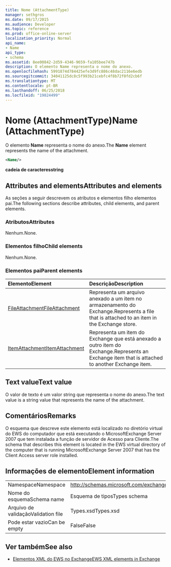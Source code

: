 ```yaml
---
title: Nome (AttachmentType)
manager: sethgros
ms.date: 09/17/2015
ms.audience: Developer
ms.topic: reference
ms.prod: office-online-server
localization_priority: Normal
api_name:
- Name
api_type:
- schema
ms.assetid: 8ee00842-2d59-4346-9659-fa105bee747b
description: O elemento Name representa o nome do anexo.
ms.openlocfilehash: 5991874d784425efe3d9fc886c48dac2116e6edb
ms.sourcegitcommit: 34041125dc8c5f993b21cebfc4f8b72f0fd2cb6f
ms.translationtype: MT
ms.contentlocale: pt-BR
ms.lasthandoff: 06/25/2018
ms.locfileid: "19824499"
---
```

# <a name="name-attachmenttype"></a><span data-ttu-id="37b44-103">Nome (AttachmentType)</span><span class="sxs-lookup"><span data-stu-id="37b44-103">Name (AttachmentType)</span></span>

<span data-ttu-id="37b44-104">O elemento **Name** representa o nome do anexo.</span><span class="sxs-lookup"><span data-stu-id="37b44-104">The **Name** element represents the name of the attachment.</span></span> 
  
```xml
<Name/>
```

<span data-ttu-id="37b44-105">**cadeia de caracteres**</span><span class="sxs-lookup"><span data-stu-id="37b44-105">**string**</span></span>

## <a name="attributes-and-elements"></a><span data-ttu-id="37b44-106">Attributes and elements</span><span class="sxs-lookup"><span data-stu-id="37b44-106">Attributes and elements</span></span>

<span data-ttu-id="37b44-107">As seções a seguir descrevem os atributos e elementos filho elementos pai.</span><span class="sxs-lookup"><span data-stu-id="37b44-107">The following sections describe attributes, child elements, and parent elements.</span></span>
  
### <a name="attributes"></a><span data-ttu-id="37b44-108">Atributos</span><span class="sxs-lookup"><span data-stu-id="37b44-108">Attributes</span></span>

<span data-ttu-id="37b44-109">Nenhum.</span><span class="sxs-lookup"><span data-stu-id="37b44-109">None.</span></span>
  
### <a name="child-elements"></a><span data-ttu-id="37b44-110">Elementos filho</span><span class="sxs-lookup"><span data-stu-id="37b44-110">Child elements</span></span>

<span data-ttu-id="37b44-111">Nenhum.</span><span class="sxs-lookup"><span data-stu-id="37b44-111">None.</span></span>
  
### <a name="parent-elements"></a><span data-ttu-id="37b44-112">Elementos pai</span><span class="sxs-lookup"><span data-stu-id="37b44-112">Parent elements</span></span>

|<span data-ttu-id="37b44-113">**Elemento**</span><span class="sxs-lookup"><span data-stu-id="37b44-113">**Element**</span></span>|<span data-ttu-id="37b44-114">**Descrição**</span><span class="sxs-lookup"><span data-stu-id="37b44-114">**Description**</span></span>|
|:-----|:-----|
|[<span data-ttu-id="37b44-115">FileAttachment</span><span class="sxs-lookup"><span data-stu-id="37b44-115">FileAttachment</span></span>](fileattachment.md) <br/> |<span data-ttu-id="37b44-116">Representa um arquivo anexado a um item no armazenamento do Exchange.</span><span class="sxs-lookup"><span data-stu-id="37b44-116">Represents a file that is attached to an item in the Exchange store.</span></span>  <br/> |
|[<span data-ttu-id="37b44-117">ItemAttachment</span><span class="sxs-lookup"><span data-stu-id="37b44-117">ItemAttachment</span></span>](itemattachment.md) <br/> |<span data-ttu-id="37b44-118">Representa um item do Exchange que está anexado a outro item do Exchange.</span><span class="sxs-lookup"><span data-stu-id="37b44-118">Represents an Exchange item that is attached to another Exchange item.</span></span>  <br/> |
   
## <a name="text-value"></a><span data-ttu-id="37b44-119">Text value</span><span class="sxs-lookup"><span data-stu-id="37b44-119">Text value</span></span>

<span data-ttu-id="37b44-120">O valor de texto é um valor string que representa o nome do anexo.</span><span class="sxs-lookup"><span data-stu-id="37b44-120">The text value is a string value that represents the name of the attachment.</span></span>
  
## <a name="remarks"></a><span data-ttu-id="37b44-121">Comentários</span><span class="sxs-lookup"><span data-stu-id="37b44-121">Remarks</span></span>

<span data-ttu-id="37b44-122">O esquema que descreve este elemento está localizado no diretório virtual do EWS do computador que está executando o MicrosoftExchange Server 2007 que tem instalada a função de servidor de Acesso para Cliente.</span><span class="sxs-lookup"><span data-stu-id="37b44-122">The schema that describes this element is located in the EWS virtual directory of the computer that is running MicrosoftExchange Server 2007 that has the Client Access server role installed.</span></span>
  
## <a name="element-information"></a><span data-ttu-id="37b44-123">Informações de elemento</span><span class="sxs-lookup"><span data-stu-id="37b44-123">Element information</span></span>

|||
|:-----|:-----|
|<span data-ttu-id="37b44-124">Namespace</span><span class="sxs-lookup"><span data-stu-id="37b44-124">Namespace</span></span>  <br/> |http://schemas.microsoft.com/exchange/services/2006/types  <br/> |
|<span data-ttu-id="37b44-125">Nome do esquema</span><span class="sxs-lookup"><span data-stu-id="37b44-125">Schema name</span></span>  <br/> |<span data-ttu-id="37b44-126">Esquema de tipos</span><span class="sxs-lookup"><span data-stu-id="37b44-126">Types schema</span></span>  <br/> |
|<span data-ttu-id="37b44-127">Arquivo de validação</span><span class="sxs-lookup"><span data-stu-id="37b44-127">Validation file</span></span>  <br/> |<span data-ttu-id="37b44-128">Types.xsd</span><span class="sxs-lookup"><span data-stu-id="37b44-128">Types.xsd</span></span>  <br/> |
|<span data-ttu-id="37b44-129">Pode estar vazio</span><span class="sxs-lookup"><span data-stu-id="37b44-129">Can be empty</span></span>  <br/> |<span data-ttu-id="37b44-130">False</span><span class="sxs-lookup"><span data-stu-id="37b44-130">False</span></span>  <br/> |
   
## <a name="see-also"></a><span data-ttu-id="37b44-131">Ver também</span><span class="sxs-lookup"><span data-stu-id="37b44-131">See also</span></span>

- [<span data-ttu-id="37b44-132">Elementos XML do EWS no Exchange</span><span class="sxs-lookup"><span data-stu-id="37b44-132">EWS XML elements in Exchange</span></span>](ews-xml-elements-in-exchange.md)

